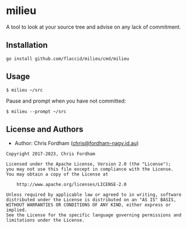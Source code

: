 # milieu

A tool to look at your source tree and advise on any lack of commitment.

## Installation

```
go install github.com/flaccid/milieu/cmd/milieu
```

## Usage

    $ milieu ~/src

Pause and prompt when you have not committed:

    $ milieu --prompt ~/src

License and Authors
-------------------
- Author: Chris Fordham (<chris@fordham-nagy.id.au>)

```text
Copyright 2017-2023, Chris Fordham

Licensed under the Apache License, Version 2.0 (the "License");
you may not use this file except in compliance with the License.
You may obtain a copy of the License at

    http://www.apache.org/licenses/LICENSE-2.0

Unless required by applicable law or agreed to in writing, software
distributed under the License is distributed on an "AS IS" BASIS,
WITHOUT WARRANTIES OR CONDITIONS OF ANY KIND, either express or implied.
See the License for the specific language governing permissions and
limitations under the License.
```

